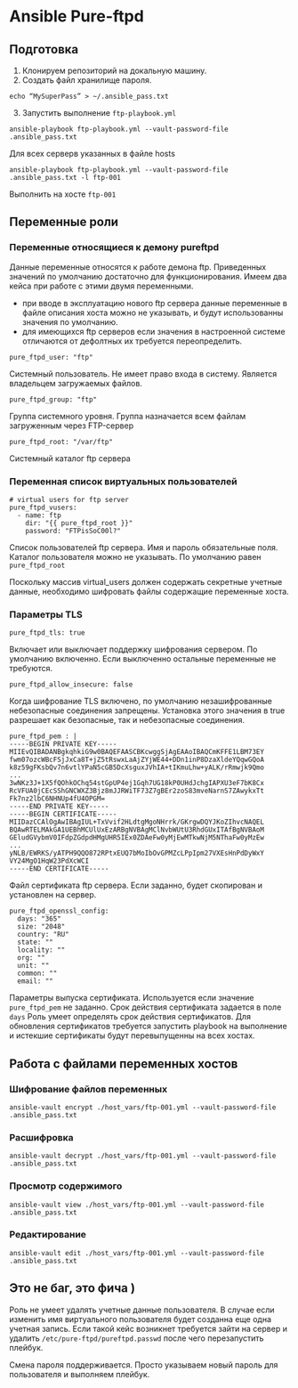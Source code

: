 # Ansible Pure-ftpd

## Подготовка

1. Клонируем репозиторий на докальную машину.
2. Создать файл хранилище пароля. 
```
echo “MySuperPass” > ~/.ansible_pass.txt
```
3. Запустить выполнение `ftp-playbook.yml`

```
ansible-playbook ftp-playbook.yml --vault-password-file .ansible_pass.txt
```
Для всех серверв указанных в файле hosts
```
ansible-playbook ftp-playbook.yml --vault-password-file .ansible_pass.txt -l ftp-001 
```
Выполнить на хосте `ftp-001`

## Переменные роли

### Переменные относящиеся к демону pureftpd
Данные переменные относятся к работе демона ftp. Приведенных значений по умолчанию достаточно для функционирования. Имеем два кейса при работе с этими двумя переменными.
* при вводе в эксплуатацию нового ftp сервера данные переменные в файле описания хоста можно не указывать, и будут использованны значения по умолчанию.
* для имеющихся ftp серверов если значения в настроенной системе отличаются от дефолтных их требуется переопределить. 

```
pure_ftpd_user: "ftp"
```
Системный пользователь. Не имеет право входа в систему. Является владельцем загружаемых файлов.
```
pure_ftpd_group: "ftp"
```
Группа системного уровня. Группа назначается всем файлам загруженным через FTP-сервер
```
pure_ftpd_root: "/var/ftp"
```
Системный каталог ftp сервера


### Переменная список виртуальных пользователей
```
# virtual users for ftp server
pure_ftpd_vusers:
  - name: ftp
    dir: "{{ pure_ftpd_root }}"
    password: "FTPisSoC00l?"
```
Список пользователей ftp сервера. Имя и пароль обязательные поля. Каталог пользователя можно не указывать. По умолчанию равен `pure_ftpd_root`

Поскольку массив virtual_users должен содержать секретные учетные данные, необходимо шифровать файлы содержащие переменные хоста. 

### Параметры TLS
```
pure_ftpd_tls: true 
```
Включает или выключает поддержку шифрования сервером. По умолчанию включенно. Если выключенно остальные переменные не требуются. 
```
pure_ftpd_allow_insecure: false
```
Когда шифрование TLS включено, по умолчанию незашифрованные небезопасные соединения запрещены. Установка этого значения в true разрешает как безопасные, так и небезопасные соединения.
```
pure_ftpd_pem : |
-----BEGIN PRIVATE KEY-----
MIIEvQIBADANBgkqhkiG9w0BAQEFAASCBKcwggSjAgEAAoIBAQCmKFFE1LBM73EY
fwm07ozcWBcFSjJxCa8T+jZ5tRswxLaAjZYjWE44+DDn1inP8DzaXldeYQqwGQoA
k8z59gFKsbQv7n6vtlYPaN5cGB5DcXsguxJVhIA+tIKmuLhw+yALK/rRmwjk9Qmo
...
3wNKz3J+1X5fQOhkOChq54stGpUP4ej1Gqh7UG18kP0UHdJchgIAPXU3eF7bK8Cx
RcVFUA0jCEcSShGNCWXZ3Bjz8mJJRWiTF73Z7gBEr2zoS83mveNarnS7ZAwykxTt
Fk7nz2lbC6NHNUp4fU4OPGM=
-----END PRIVATE KEY-----
-----BEGIN CERTIFICATE-----
MIIDazCCAlOgAwIBAgIUL+TxVvif2HLdtgMgoNHrrk/GKrgwDQYJKoZIhvcNAQEL
BQAwRTELMAkGA1UEBhMCUlUxEzARBgNVBAgMClNvbWUtU3RhdGUxITAfBgNVBAoM
GEludGVybmV0IFdpZGdpdHMgUHR5IEx0ZDAeFw0yMjEwMTkwNjM5NThaFw0yMzEw
...
yNLB/EWRKS/yATPH9QQO872RPtxEUQ7bMoIbOvGPMZcLPpIpm27VXEsHnPdDyWxY
VY24MgO1HqW23PdXcWCI
-----END CERTIFICATE-----
```

Файл сертификата ftp сервера. Если заданно, будет скопирован и установлен на сервер. 

```
pure_ftpd_openssl_config:
  days: "365"
  size: "2048"
  country: "RU"
  state: ""
  locality: ""
  org: ""
  unit: ""
  common: ""
  email: ""
```
Параметры выпуска сертификата. Используется если значение `pure_ftpd_pem` не заданно. Срок действия сертификата задается в поле `days` Роль умеет определять срок действия сертификатов. Для обновления сертификатов требуется запустить playbook на выполнение и истекшие сертификаты будут перевыпущенны на всех хостах. 



## Работа с файлами переменных хостов
### Шифрование файлов переменных

```
ansible-vault encrypt ./host_vars/ftp-001.yml --vault-password-file .ansible_pass.txt
```

### Расшифровка 
```
ansible-vault decrypt ./host_vars/ftp-001.yml --vault-password-file .ansible_pass.txt
```

### Просмотр содержимого
```
ansible-vault view ./host_vars/ftp-001.yml --vault-password-file .ansible_pass.txt
```

### Редактирование
```
ansible-vault edit ./host_vars/ftp-001.yml --vault-password-file .ansible_pass.txt
```

## Это не баг, это фича )
Роль не умеет удалять учетные данные пользователя. В случае если изменить имя виртуального пользователя будет созданна еще одна учетная запись. 
Если такой кейс возникнет требуется зайти на сервер и удалить `/etc/pure-ftpd/pureftpd.passwd` после чего перезапустить плейбук. 

Смена пароля поддерживается. Просто указываем новый пароль для пользователя и выполняем плейбук. 


